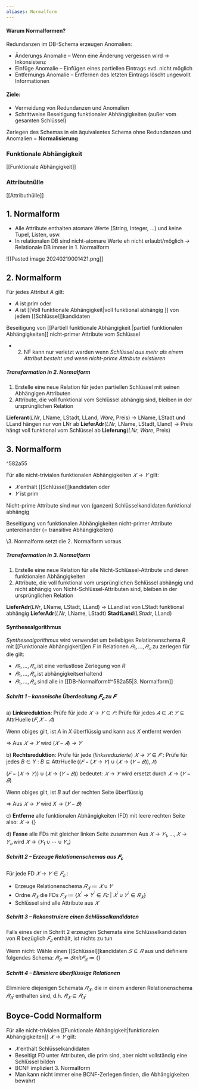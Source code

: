```yaml
---
aliases: Normalform
---
```


#### Warum Normalformen?
Redundanzen im DB-Schema erzeugen Anomalien: 
- Änderungs Anomalie – Wenn eine Änderung vergessen wird -> Inkonsistenz 
- Einfüge Anomalie – Einfügen eines partiellen Eintrags evtl. nicht möglich 
- Entfernungs Anomalie – Entfernen des letzten Eintrags löscht ungewollt Informationen

#### Ziele: 
- Vermeidung von Redundanzen und Anomalien 
- Schrittweise Beseitigung funktionaler Abhängigkeiten (außer vom gesamten Schlüssel)

Zerlegen des Schemas in ein äquivalentes Schema ohne Redundanzen und Anomalien = **Normalisierung** 

### Funktionale Abhängigkeit
[[Funktionale Abhängigkeit]]

### Attributnülle
[[Attributhülle]]

## 1. Normalform

- Alle Attribute enthalten atomare Werte (String, Integer, …) und keine Tupel, Listen, usw. 
- In relationalen DB sind nicht-atomare Werte eh nicht erlaubt/möglich 
	-> Relationale DB immer in 1. Normalform

![[Pasted image 20240219001421.png]]

## 2. Normalform

Für jedes Attribut $A$ gilt: 
- $A$ ist prim oder 
- $A$ ist [[Voll funktionale Abhängigkeit|voll funktional abhängig ]] von jedem [[Schlüssel]]kandidaten 

Beseitigung von [[Partiell funktionale Abhängigkeit |partiell funktionalen Abhängigkeiten]]  nicht-primer Attribute vom Schlüssel

- 2. NF kann nur verletzt warden wenn *Schlüssel aus mehr als einem Attribut besteht und wenn nicht-prime Attribute existieren*
##### Transformation in 2. Normalform

1. Erstelle eine neue Relation für jeden partiellen Schlüssel mit seinen Abhängigen Attributen 
2. Attribute, die voll funktional vom Schlüssel abhängig sind, bleiben in der ursprünglichen Relation

**Lieferant**(*LNr*, LName, LStadt, LLand, *Ware*, Preis) 
-> LName, LStadt und LLand hängen nur von LNr ab 
**LieferAdr**(*LNr*, LName, LStadt, Lland) 
-> Preis hängt voll funktional vom Schlüssel ab 
**Lieferung**(*LNr*, *Ware*, Preis)

## 3. Normalform

^582a55

Für alle nicht-trivialen funktionalen Abhängigkeiten $𝑋 → 𝑌$ gilt: 
- $𝑋$ enthält [[Schlüssel]]kandidaten oder 
- $𝑌$ ist prim

Nicht-prime Attribute sind nur von (ganzen) Schlüsselkandidaten funktional abhängig

Beseitigung von funktionalen Abhängigkeiten nicht-primer Attribute untereinander (= transitive Abhängigkeiten)

\3. Normalform setzt die 2. Normalform voraus
##### Transformation in 3. Normalform

1. Erstelle eine neue Relation für alle Nicht-Schlüssel-Attribute und deren funktionalen Abhängigkeiten 
2. Attribute, die voll funktional vom ursprünglichen Schlüssel abhängig und nicht abhängig von Nicht-Schlüssel-Attributen sind, bleiben in der ursprünglichen Relation 

**LieferAdr**(*LNr*, LName, LStadt, LLand) 
-> LLand ist von LStadt funktional abhängig 
**LieferAdr**(*LNr*, LName, LStadt) 
**StadtLand**(*LStadt*, LLand)

#### Synthesealgorithmus

*Synthesealgorithmus* wird verwendet um beliebiges Relationenschema $R$ mit [[Funktionale Abhängigkeit]]en $F$ in Relationen $𝑅_1, … , 𝑅_𝑛$ zu zerlegen für die gilt: 
- $𝑅_1, … , 𝑅_𝑛$ ist eine verlustlose Zerlegung von $R$ 
- $𝑅_1, … , 𝑅_𝑛$ ist abhängigkeitserhaltend 
- $𝑅_1, … , 𝑅_𝑛$ sind alle in [[DB-Normalform#^582a55|3. Normalform]]

##### Schritt 1 – kanonische Überdeckung $𝑭_𝒄$ zu $𝑭$ 

a) **Linksreduktion**: 
	Prüfe für jede $𝑋 → 𝑌 ∈ 𝐹$: 
		Prüfe für jedes $𝐴 ∈ 𝑋:$
			$𝑌 ⊆ \operatorname{AttrHuelle} (𝐹, 𝑋 − 𝐴)$ 

Wenn obiges gilt, ist $A$ in $X$ überflüssig und kann aus $X$ entfernt werden

 $\Rightarrow$ Aus $𝑋 → 𝑌$ wird $(𝑋 − 𝐴) → 𝑌$

b) **Rechtsreduktion**: 
	Prüfe für jede (*linksreduzierte*) $𝑋 → 𝑌 ∈ 𝐹$ : 
		Prüfe für jedes $B ∈ Y$ : 
			$B ⊆ \operatorname{AttrHuelle} ((𝐹 − (𝑋 → 𝑌) ∪ (𝑋 → (𝑌 − 𝐵 )), 𝑋)$ 

$(𝐹 − (𝑋 → 𝑌)) ∪ (𝑋 → (𝑌 − 𝐵))$ bedeutet: $𝑋 → 𝑌$ wird ersetzt durch $𝑋 → (𝑌 − 𝐵)$ 

Wenn obiges gilt, ist $B$ auf der rechten Seite überflüssig 

$\Rightarrow$ Aus $𝑋 → 𝑌$ wird $X → (𝑌 − 𝐵)$

c) **Entferne** alle funktionalen Abhängigkeiten (FD) mit leere rechten Seite also: 
	$𝑋 → \{\}$

d) **Fasse** alle FDs mit gleicher linken Seite zusammen 
	Aus $𝑋 → 𝑌_1, … , 𝑋 → 𝑌_𝑛$ wird $𝑋 → (𝑌_1 ∪ ⋯ ∪ 𝑌_𝑛)$

##### Schritt 2 – Erzeuge Relationenschemas aus $𝑭_c$

Für jede FD $𝑋 → 𝑌 ∈ 𝐹_𝑐$ : 
- Erzeuge Relationenschema $𝑅_𝑋 ≔ 𝑋 ∪ 𝑌$ 
- Ordne $𝑅_𝑋$ die FDs $𝐹_𝑋 ≔ \{X^′ → Y^′ ∈ 𝐹𝑐 \:|\: 𝑋^′ ∪ 𝑌^′ ∈ 𝑅_𝑋 \}$ 
- Schlüssel sind alle Attribute aus $𝑋$ 

##### Schritt 3 – Rekonstruiere einen Schlüsselkandidaten

Falls eines der in Schritt 2 erzeugten Schemata eine Schlüsselkandidaten von $R$ bezüglich $𝐹_𝑐$ enthält, ist nichts zu tun 

Wenn nicht: 
	Wähle einen [[Schlüssel]]kandidaten $𝑆 ⊆ 𝑅$ aus und definiere folgendes Schema: 
		$𝑅_𝑆 ≔ 𝑆 mit 𝐹_𝑆 ≔ \{\}$

##### Schritt 4 – Eliminiere überflüssige Relationen

Eliminiere diejenigen Schemata $𝑅_𝑋$, die in einem anderen Relationenschema $𝑅_{𝑋^′}$ enthalten sind, d.h. 
	$𝑅_𝑋 ⊆ 𝑅_{𝑋^′}$ 

## Boyce-Codd Normalform

Für alle nicht-trivialen [[Funktionale Abhängigkeit|funktionalen Abhängigkeiten]] $𝑋 → 𝑌$ gilt: 
- $𝑋$ enthält Schlüsselkandidaten 
- Beseitigt FD unter Attributen, die prim sind, aber nicht vollständig eine Schlüssel bilden 
- BCNF impliziert 3. Normalform 
- Man kann nicht immer eine BCNF-Zerlegen finden, die Abhängigkeiten bewahrt